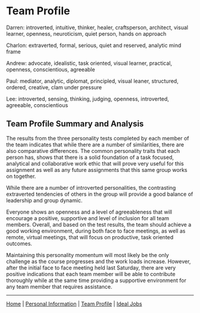 # Team Profile

Darren: introverted, intuitive, thinker, healer, craftsperson, architect, visual learner, openness, neuroticism, quiet person, hands on approach

Charlon: extraverted, formal, serious, quiet and reserved, analytic mind frame

Andrew: advocate, idealistic, task oriented, visual learner, practical, openness, conscientious, agreeable

Paul: mediator, analytic, diplomat, principled, visual leaner, structured, ordered, creative, clam under pressure

Lee: introverted, sensing, thinking, judging, openness, introverted, agreeable, conscientious

## Team Profile Summary and Analysis

The results from the three personality tests completed by each member of the team indicates that while there are a number of similarities, there are also comparative differences. The common personality traits that each person has, shows that there is a solid foundation of a task focused, analytical and collaborative work ethic that will prove very useful for this assignment as well as any future assignments that this same group works on together.

While there are a number of introverted personalities, the contrasting extraverted tendencies of others in the group will provide a good balance of leadership and group dynamic.

Everyone shows an openness and a level of agreeableness that will encourage a positive, supportive and level of inclusion for all team members. Overall, and based on the test results, the team should achieve a good working environment, during both face to face meetings, as well as remote, virtual meetings, that will focus on productive, task oriented outcomes.

Maintaining this personality momentum will most likely be the only challenge as the course progresses and the work loads increase. However, after the initial face to face meeting held last Saturday, there are very positive indications that each team member will be able to contribute thoroughly while at the same time providing a supportive environment for any team member that requires assistance.

-----

[Home](index.md) | [Personal Information](personal-information.md) | [Team Profile](team-profile.md) | [Ideal Jobs](ideal-jobs.md)

